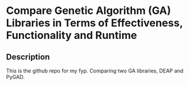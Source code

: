 # Compare Genetic Algorithm (GA) Libraries in Terms of Effectiveness, Functionality and Runtime
## Description
This is the github repo for my fyp. Comparing two GA libraries, DEAP and PyGAD. 
